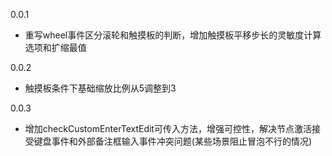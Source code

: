 0.0.1
- 重写wheel事件区分滚轮和触摸板的判断，增加触摸板平移步长的灵敏度计算选项和扩缩最值

0.0.2
- 触摸板条件下基础缩放比例从5调整到3

0.0.3
- 增加checkCustomEnterTextEdit可传入方法，增强可控性，解决节点激活接受键盘事件和外部备注框输入事件冲突问题(某些场景阻止冒泡不行的情况)